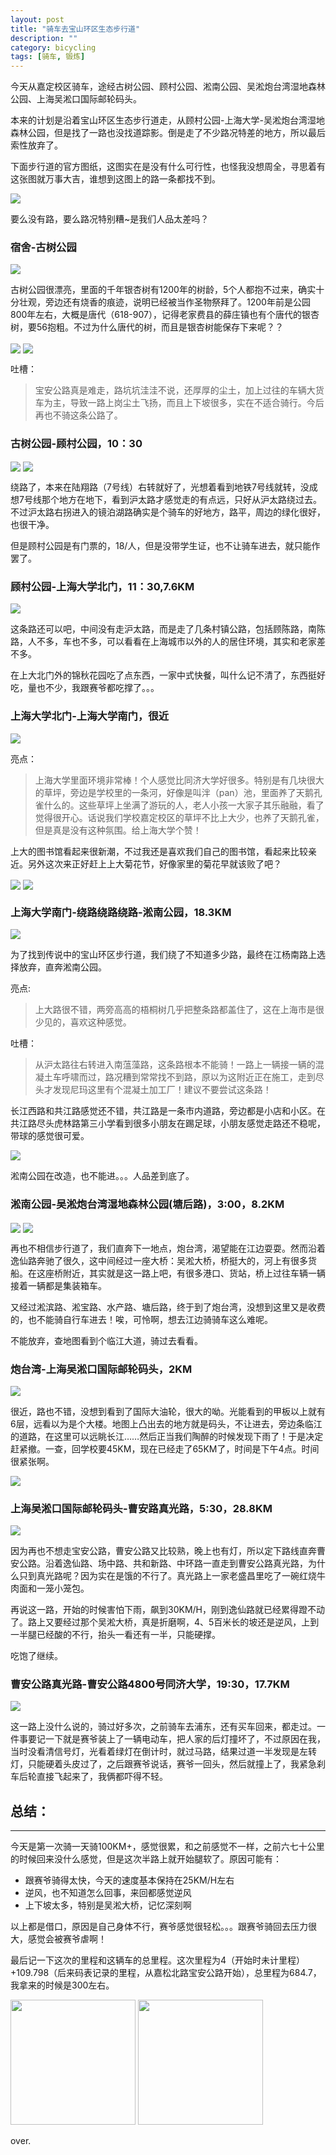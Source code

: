 ```yaml
---
layout: post
title: "骑车去宝山环区生态步行道"
description: ""
category: bicycling
tags: [骑车, 锻炼]
---
```



今天从嘉定校区骑车，途经古树公园、顾村公园、淞南公园、吴淞炮台湾湿地森林公园、上海吴淞口国际邮轮码头。

本来的计划是沿着宝山环区生态步行道走，从顾村公园-上海大学-吴淞炮台湾湿地森林公园，但是找了一路也没找道踪影。倒是走了不少路况特差的地方，所以最后索性放弃了。

下面步行道的官方图纸，这图实在是没有什么可行性，也怪我没想周全，寻思着有这张图就万事大吉，谁想到这图上的路一条都找不到。

<img src="/assets/images/bicycling-to-baoshan/baoshan_walk_way.jpg" align="center" />

要么没有路，要么路况特别糟~是我们人品太差吗？

### 宿舍-古树公园

<img src="/assets/images/bicycling-to-baoshan/route-apartment-acient_tree_park.jpg" align="center" />

古树公园很漂亮，里面的千年银杏树有1200年的树龄，5个人都抱不过来，确实十分壮观，旁边还有烧香的痕迹，说明已经被当作圣物祭拜了。1200年前是公园800年左右，大概是唐代（618-907），记得老家费县的薛庄镇也有个唐代的银杏树，要56抱粗。不过为什么唐代的树，而且是银杏树能保存下来呢？？

<img src="/assets/images/bicycling-to-baoshan/acient_tree_close_view.jpg" align="center" />

<img src="/assets/images/bicycling-to-baoshan/acient_tree_distance_view.jpg" align="center" />

吐槽：

> 宝安公路真是难走，路坑坑洼洼不说，还厚厚的尘土，加上过往的车辆大货车为主，导致一路上岗尘土飞扬，而且上下坡很多，实在不适合骑行。今后再也不骑这条公路了。

### 古树公园-顾村公园，10：30
 
<img src="/assets/images/bicycling-to-baoshan/route-acient_tree_park-gucun_park-1.jpg" align="center" />

<img src="/assets/images/bicycling-to-baoshan/route-acient_tree_park-gucun_park-2.jpg" align="center" />

绕路了，本来在陆翔路（7号线）右转就好了，光想着看到地铁7号线就转，没成想7号线那个地方在地下，看到沪太路才感觉走的有点远，只好从沪太路绕过去。不过沪太路右拐进入的镜泊湖路确实是个骑车的好地方，路平，周边的绿化很好，也很干净。

但是顾村公园是有门票的，18/人，但是没带学生证，也不让骑车进去，就只能作罢了。

### 顾村公园-上海大学北门，11：30,7.6KM

<img src="/assets/images/bicycling-to-baoshan/route-gucun_park-SHU_North.jpg" align="center" />

这条路还可以吧，中间没有走沪太路，而是走了几条村镇公路，包括顾陈路，南陈路，人不多，车也不多，可以看看在上海城市以外的人的居住环境，其实和老家差不多。

在上大北门外的锦秋花园吃了点东西，一家中式快餐，叫什么记不清了，东西挺好吃，量也不少，我跟赛爷都吃撑了。。。 
 
### 上海大学北门-上海大学南门，很近

<img src="/assets/images/bicycling-to-baoshan/route-SHU.jpg" align="center" />

亮点：

> 上海大学里面环境非常棒！个人感觉比同济大学好很多。特别是有几块很大的草坪，旁边是学校里的一条河，好像是叫泮（pan）池，里面养了天鹅孔雀什么的。这些草坪上坐满了游玩的人，老人小孩一大家子其乐融融，看了觉得很开心。话说我们学校嘉定校区的草坪不比上大少，也养了天鹅孔雀，但是真是没有这种氛围。给上海大学个赞！

上大的图书馆看起来很新潮，不过我还是喜欢我们自己的图书馆，看起来比较亲近。另外这次来正好赶上上大菊花节，好像家里的菊花早就该败了吧？

<img src="/assets/images/bicycling-to-baoshan/SHU_library.jpg" align="center" />

<img src="/assets/images/bicycling-to-baoshan/SHU_Chrysanthemum_Festival.jpg" align="center" />

### 上海大学南门-绕路绕路绕路-淞南公园，18.3KM

<img src="/assets/images/bicycling-to-baoshan/route-SHU_south-blabla-songnan_park.jpg" align="center" />

为了找到传说中的宝山环区步行道，我们绕了不知道多少路，最终在江杨南路上选择放弃，直奔淞南公园。

亮点:

> 上大路很不错，两旁高高的梧桐树几乎把整条路都盖住了，这在上海市是很少见的，喜欢这种感觉。


吐槽：


> 从沪太路往右转进入南蕰藻路，这条路根本不能骑！一路上一辆接一辆的混凝土车呼啸而过，路况糟到常常找不到路，原以为这附近正在施工，走到尽头才发现尼玛这里有个混凝土加工厂！建议不要尝试这条路！

长江西路和共江路感觉还不错，共江路是一条市内道路，旁边都是小店和小区。在共江路尽头虎林路第三小学看到很多小朋友在踢足球，小朋友感觉走路还不稳呢，带球的感觉很可爱。

<img src="/assets/images/bicycling-to-baoshan/kids_playing_soccer.jpg" align="center" />

淞南公园在改造，也不能进。。。人品差到底了。

### 淞南公园-吴淞炮台湾湿地森林公园(塘后路)，3:00，8.2KM
 
<img src="/assets/images/bicycling-to-baoshan/route-songnan_park-paotaiwan-1.jpg" align="center" />

<img src="/assets/images/bicycling-to-baoshan/route-songnan_park-paotaiwan-2.jpg" align="center" />

再也不相信步行道了，我们直奔下一地点，炮台湾，渴望能在江边耍耍。然而沿着逸仙路奔驰了很久，这中间经过一座大桥：吴淞大桥，桥挺大的，河上有很多货船。在这座桥附近，其实就是这一路上吧，有很多港口、货站，桥上过往车辆一辆接着一辆都是集装箱车。

又经过淞滨路、淞宝路、水产路、塘后路，终于到了炮台湾，没想到这里又是收费的，也不能骑自行车进去！唉，可怜啊，想去江边骑骑车这么难呢。

不能放弃，查地图看到个临江大道，骑过去看看。

### 炮台湾-上海吴淞口国际邮轮码头，2KM
 
<img src="/assets/images/bicycling-to-baoshan/route-paotaiwan-dock.jpg" align="center" />

很近，路也不错，没想到看到了国际大油轮，很大的呦。光能看到的甲板以上就有6层，远看以为是个大楼。地图上凸出去的地方就是码头，不让进去，旁边条临江的道路，在这里可以远眺长江……然后正当我们陶醉的时候发现下雨了！于是决定赶紧撤。一查，回学校要45KM，现在已经走了65KM了，时间是下午4点。时间很紧张啊。

<img src="/assets/images/bicycling-to-baoshan/cruise.jpg" align="center" />

### 上海吴淞口国际邮轮码头-曹安路真光路，5:30，28.8KM
 
<img src="/assets/images/bicycling-to-baoshan/route-dock-caoan_Rd_zhenguang_Rd.jpg" align="center" />

因为再也不想走宝安公路，曹安公路又比较熟，晚上也有灯，所以定下路线直奔曹安公路。沿着逸仙路、场中路、共和新路、中环路一直走到曹安公路真光路，为什么只到真光路呢？因为实在是饿的不行了。真光路上一家老盛昌里吃了一碗红烧牛肉面和一笼小笼包。

再说这一路，开始的时候害怕下雨，飙到30KM/H，刚到逸仙路就已经累得蹬不动了。路上又要经过那个吴淞大桥，真是折磨啊，4、5百米长的坡还是逆风，上到一半腿已经酸的不行，抬头一看还有一半，只能硬撑。

吃饱了继续。

### 曹安公路真光路-曹安公路4800号同济大学，19:30，17.7KM
 
<img src="/assets/images/bicycling-to-baoshan/route-caoan_Rd_zhenguang_Rd-caoan_Rd_no4800.jpg" align="center" />

这一路上没什么说的，骑过好多次，之前骑车去浦东，还有买车回来，都走过。一件事要记一下就是赛爷装上了一辆电动车，把人家的后灯撞坏了，不过原因在我，当时没看清信号灯，光看着绿灯在倒计时，就过马路，结果过道一半发现是左转灯，只能硬着头皮过了，之后跟赛爷说话，赛爷一回头，然后就撞上了，我紧急刹车后轮直接飞起来了，我俩都吓得不轻。

## 总结：
---------
今天是第一次骑一天骑100KM+，感觉很累，和之前感觉不一样，之前六七十公里的时候回来没什么感觉，但是这次半路上就开始腿软了。原因可能有：

+ 跟赛爷骑得太快，今天的速度基本保持在25KM/H左右
+ 逆风，也不知道怎么回事，来回都感觉逆风
+ 上下坡太多，特别是吴淞大桥，记忆深刻啊

以上都是借口，原因是自己身体不行，赛爷感觉很轻松。。。跟赛爷骑回去压力很大，感觉会被赛爷虐啊！

最后记一下这次的里程和这辆车的总里程。这次里程为4（开始时未计里程）+109.798（后来码表记录的里程，从嘉松北路宝安公路开始），总里程为684.7，我拿来的时候是300左右。

<img src="/assets/images/bicycling-to-baoshan/DIS.jpg" width="200px"/>

<img src="/assets/images/bicycling-to-baoshan/ODO.jpg" width="200px"/>

over.